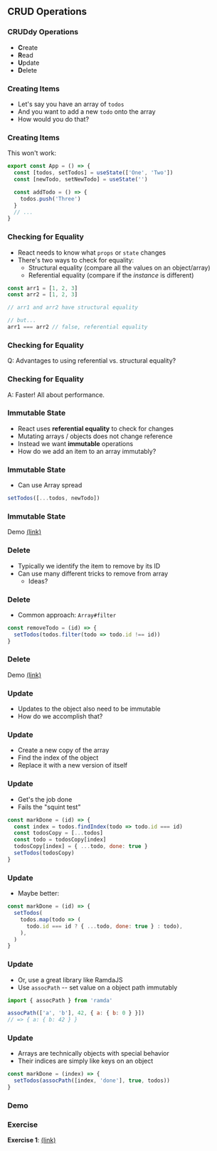 ## CRUD Operations

### CRUDdy Operations

* **C**reate
* **R**ead
* **U**pdate
* **D**elete

### Creating Items

* Let's say you have an array of `todos`
* And you want to add a new `todo` onto the array
* How would you do that?

### Creating Items

This won't work:

```javascript
export const App = () => {
  const [todos, setTodos] = useState(['One', 'Two'])
  const [newTodo, setNewTodo] = useState('')

  const addTodo = () => {
    todos.push('Three')
  }
  // ...
}
```

### Checking for Equality

* React needs to know what `props` or `state` changes
* There's two ways to check for equality:
  * Structural equality (compare all the values on an object/array)
  * Referential equality (compare if the *instance* is different)

```javascript
const arr1 = [1, 2, 3]
const arr2 = [1, 2, 3]

// arr1 and arr2 have structural equality

// but...
arr1 === arr2 // false, referential equality
```

### Checking for Equality

Q: Advantages to using referential vs. structural equality?

### Checking for Equality

A: Faster! All about performance.

### Immutable State

* React uses **referential equality** to check for changes
* Mutating arrays / objects does not change reference
* Instead we want **immutable** operations
* How do we add an item to an array immutably?

### Immutable State

* Can use Array spread

```javascript
setTodos([...todos, newTodo])
```

### Immutable State

Demo [(link)](https://codesandbox.io/s/amazing-brown-ymvzc?file=/src/App.js)

### Delete

* Typically we identify the item to remove by its ID
* Can use many different tricks to remove from array
  * Ideas?

### Delete

* Common approach: `Array#filter`

```javascript
const removeTodo = (id) => {
  setTodos(todos.filter(todo => todo.id !== id))
}
```

### Delete

Demo [(link)](https://codesandbox.io/s/festive-christian-ecgpc?file=/src/App.js)

### Update

* Updates to the object also need to be immutable
* How do we accomplish that?

### Update

* Create a new copy of the array
* Find the index of the object
* Replace it with a new version of itself

### Update

* Get's the job done
* Fails the "squint test"

```javascript
const markDone = (id) => {
  const index = todos.findIndex(todo => todo.id === id)
  const todosCopy = [...todos]
  const todo = todosCopy[index]
  todosCopy[index] = { ...todo, done: true }
  setTodos(todosCopy)
}
```

### Update

* Maybe better:

```javascript
const markDone = (id) => {
  setTodos(
    todos.map(todo => (
      todo.id === id ? { ...todo, done: true } : todo),
    ),
  )
}
```

### Update

* Or, use a great library like RamdaJS
* Use `assocPath` -- set value on a object path immutably

```javascript
import { assocPath } from 'ramda'

assocPath(['a', 'b'], 42, { a: { b: 0 } }])
// => { a: { b: 42 } }
```

### Update

* Arrays are technically objects with special behavior
* Their indices are simply like keys on an object

```javascript
const markDone = (index) => {
  setTodos(assocPath([index, 'done'], true, todos))
}
```

### Demo

### Exercise

**Exercise 1**: [(link)](https://codesandbox.io/s/solitary-hill-hyc8p?file=/src/App.js)
